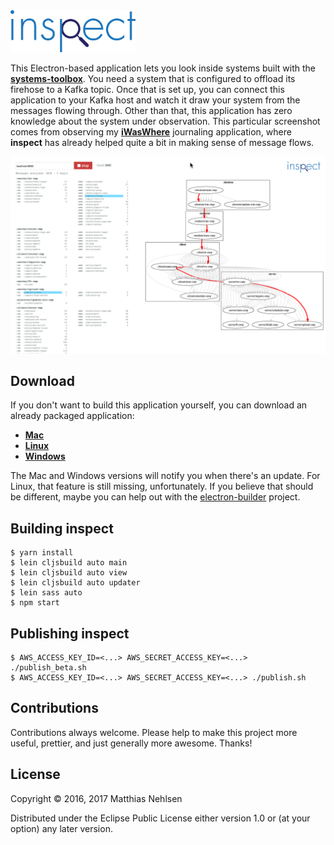 <img src="./logo.svg" alt="logo" width="200px">

This Electron-based application lets you look inside systems built with the **[systems-toolbox](https://github.com/matthiasn/systems-toolbox)**. You need a system that is configured to offload its firehose to a Kafka topic. Once that is set up, you can connect this application to your Kafka host and watch it draw your system from the messages flowing through. Other than that, this application has zero knowledge about the system under observation. This particular screenshot comes from observing my **[iWasWhere](https://github.com/matthiasn/iWasWhere)** journaling application, where **inspect** has already helped quite a bit in making sense of message flows.

![Screenshot](./doc/screenshot.png)


## Download

If you don't want to build this application yourself, you can download an already packaged application:

* **[Mac](https://s3.eu-central-1.amazonaws.com/matthiasn-inspect/inspect-0.2.36.dmg)**
* **[Linux](https://s3.eu-central-1.amazonaws.com/matthiasn-inspect/inspect-0.2.36-x86_64.AppImage)**
* **[Windows](https://s3.eu-central-1.amazonaws.com/matthiasn-inspect/inspect+Setup+0.2.36.exe)**

The Mac and Windows versions will notify you when there's an update. For Linux, that feature is still missing, unfortunately. If you believe that should be different, maybe you can help out with the [electron-builder](https://github.com/electron-userland/electron-builder/issues/1138) project.


## Building inspect

    $ yarn install
    $ lein cljsbuild auto main
    $ lein cljsbuild auto view
    $ lein cljsbuild auto updater
    $ lein sass auto
    $ npm start


## Publishing inspect

    $ AWS_ACCESS_KEY_ID=<...> AWS_SECRET_ACCESS_KEY=<...> ./publish_beta.sh
    $ AWS_ACCESS_KEY_ID=<...> AWS_SECRET_ACCESS_KEY=<...> ./publish.sh


## Contributions

Contributions always welcome. Please help to make this project more useful, prettier, and just generally more awesome. Thanks! 


## License

Copyright © 2016, 2017 Matthias Nehlsen

Distributed under the Eclipse Public License either version 1.0 or (at your option) any later version.
